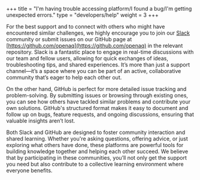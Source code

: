+++
title = "I'm having trouble accessing platform/I found a bug/I'm getting unexpected errors."
type = "developers/help"
weight = 3
+++

For the best support and to connect with others who might have encountered similar challenges, we highly encourage you to join our [Slack](https://join.slack.com/t/openaq/shared_invite/zt-yzqlgsva-v6McumTjy2BZnegIK9XCVw) community or submit issues on our GitHub page at [https://github.com/openaq](https://github.com/openaq) in the relevant repository. Slack is a fantastic place to engage in real-time discussions with our team and fellow users, allowing for quick exchanges of ideas, troubleshooting tips, and shared experiences. It’s more than just a support channel—it’s a space where you can be part of an active, collaborative community that’s eager to help each other out.

On the other hand, GitHub is perfect for more detailed issue tracking and problem-solving. By submitting issues or browsing through existing ones, you can see how others have tackled similar problems and contribute your own solutions. GitHub's structured format makes it easy to document and follow up on bugs, feature requests, and ongoing discussions, ensuring that valuable insights aren’t lost.

Both Slack and GitHub are designed to foster community interaction and shared learning. Whether you're asking questions, offering advice, or just exploring what others have done, these platforms are powerful tools for building knowledge together and helping each other succeed. We believe that by participating in these communities, you’ll not only get the support you need but also contribute to a collective learning environment where everyone benefits.

